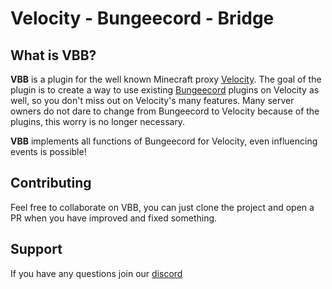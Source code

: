 # Velocity - Bungeecord - Bridge

## What is VBB?

**VBB** is a plugin for the well known Minecraft proxy [Velocity](https://github.com/VelocityPowered/Velocity). The goal
of the plugin is to create a way to use existing [Bungeecord](https://github.com/SpigotMC/BungeeCord/) plugins on
Velocity as well, so you don't miss out on Velocity's many features. Many server owners do not dare to change from
Bungeecord to Velocity because of the plugins, this worry is no longer necessary.

**VBB** implements all functions of Bungeecord for Velocity, even influencing events is possible!

## Contributing

Feel free to collaborate on VBB, you can just clone the project and open a PR when you have improved and fixed
something.

## Support
If you have any questions join our [discord](https://discord.gg/ZH3kSzrVRQ)
